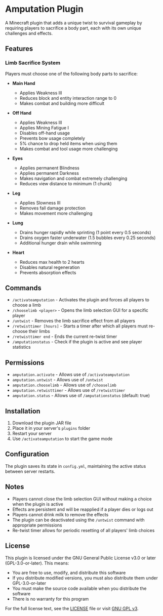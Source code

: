 # Amputation Plugin

A Minecraft plugin that adds a unique twist to survival gameplay by requiring players to sacrifice a body part, each with its own unique challenges and effects.

## Features

### Limb Sacrifice System
Players must choose one of the following body parts to sacrifice:

- **Main Hand**
  - Applies Weakness III
  - Reduces block and entity interaction range to 0
  - Makes combat and building more difficult

- **Off Hand**
  - Applies Weakness III
  - Applies Mining Fatigue I
  - Disables off-hand usage
  - Prevents bow usage completely
  - 5% chance to drop held items when using them
  - Makes combat and tool usage more challenging

- **Eyes**
  - Applies permanent Blindness
  - Applies permanent Darkness
  - Makes navigation and combat extremely challenging
  - Reduces view distance to minimum (1 chunk)

- **Leg**
  - Applies Slowness III
  - Removes fall damage protection
  - Makes movement more challenging

- **Lung**
  - Drains hunger rapidly while sprinting (1 point every 0.5 seconds)
  - Drains oxygen faster underwater (1.5 bubbles every 0.25 seconds)
  - Additional hunger drain while swimming

- **Heart**
  - Reduces max health to 2 hearts
  - Disables natural regeneration
  - Prevents absorption effects

## Commands

- `/activateamputation` - Activates the plugin and forces all players to choose a limb
- `/chooselimb <player>` - Opens the limb selection GUI for a specific player
- `/untwist` - Removes the limb sacrifice effect from all players
- `/retwisttimer [hours]` - Starts a timer after which all players must re-choose their limbs
- `/retwisttimer end` - Ends the current re-twist timer
- `/amputationstatus` - Check if the plugin is active and see player statistics

## Permissions

- `amputation.activate` - Allows use of `/activateamputation`
- `amputation.untwist` - Allows use of `/untwist`
- `amputation.chooselimb` - Allows use of `/chooselimb`
- `amputation.retwisttimer` - Allows use of `/retwisttimer`
- `amputation.status` - Allows use of `/amputationstatus` (default: true)

## Installation

1. Download the plugin JAR file
2. Place it in your server's `plugins` folder
3. Restart your server
4. Use `/activateamputation` to start the game mode

## Configuration

The plugin saves its state in `config.yml`, maintaining the active status between server restarts.

## Notes

- Players cannot close the limb selection GUI without making a choice when the plugin is active
- Effects are persistent and will be reapplied if a player dies or logs out
- Players cannot drink milk to remove the effects
- The plugin can be deactivated using the `/untwist` command with appropriate permissions
- Re-twist timer allows for periodic resetting of all players' limb choices

## License

This plugin is licensed under the GNU General Public License v3.0 or later (GPL-3.0-or-later). This means:

- You are free to use, modify, and distribute this software
- If you distribute modified versions, you must also distribute them under GPL-3.0-or-later
- You must make the source code available when you distribute the software
- There is no warranty for this program

For the full license text, see the [LICENSE](LICENSE) file or visit [GNU GPL v3](https://www.gnu.org/licenses/gpl-3.0.en.html).

